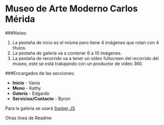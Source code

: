 Museo de Arte Moderno Carlos Mérida
===

###Notas:

1. La pestaña de incio es el misma pero tiene 4 imágenes que rotan con 4 títulos.
2. La pestaña de galería va a contener 6 a 10 imágenes.
3. La pestaña de recorrido va a tener un vídeo fullscreen del recorrido del museo, este se está trabajando con un productor de vídeo 360.

###Encargados de las secciones:

- **Inicio** - Vania
- **Menú** - Kathy
- **Galería** - Edgardo
- **Servicios/Contacto** - Byron

Para la galería se usará [Swiper JS](http://idangero.us/swiper/)

Otras linea de Readme

